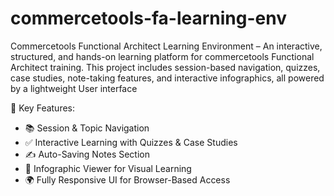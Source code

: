 # commercetools-fa-learning-env
Commercetools Functional Architect Learning Environment – An interactive, structured, and hands-on learning platform for commercetools Functional Architect training. This project includes session-based navigation, quizzes, case studies, note-taking features, and interactive infographics, all powered by a lightweight User interface

🔹 Key Features:
- 📚 Session & Topic Navigation
- ✅ Interactive Learning with Quizzes & Case Studies
- ✍️ Auto-Saving Notes Section
- 🎨 Infographic Viewer for Visual Learning 
- 🌍 Fully Responsive UI for Browser-Based Access 
